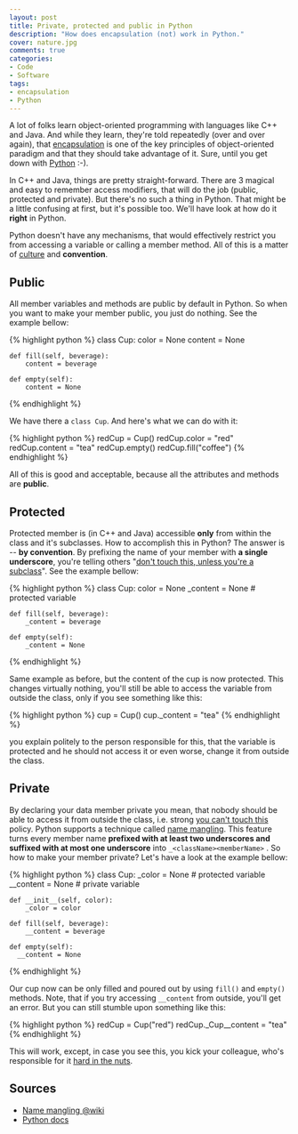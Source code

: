 ```yaml
---
layout: post
title: Private, protected and public in Python
description: "How does encapsulation (not) work in Python."
cover: nature.jpg
comments: true
categories:
- Code
- Software
tags:
- encapsulation
- Python
---
```

A lot of folks learn object-oriented programming with languages like C++ and
Java. And while they learn, they're told repeatedly (over and over again),
that [encapsulation](http://en.wikipedia.org/wiki/Encapsulation_%28object-oriented_programming%29)
is one of the key principles of object-oriented paradigm and that they should
take advantage of it. Sure, until you get down with
[Python](http://www.python.org/) :-).

In C++ and Java, things are pretty straight-forward. There are 3 magical and
easy to remember access modifiers, that will do the job (public, protected
and private). But there's no such a thing in Python. That might be a little
confusing at first, but it's possible too. We'll have look at how do it
**right** in Python.

Python doesn't have any mechanisms, that would effectively restrict you from
accessing a variable or calling a member method. All of this is a matter of
[culture](http://stackoverflow.com/questions/1641219/does-python-have-private-variables-in-classes)
and **convention**.

## Public

All member variables and methods are public by default in Python. So when you
want to make your member public, you just do nothing. See the example bellow:


{% highlight python %}
class Cup:
    color = None
    content = None

    def fill(self, beverage):
        content = beverage

    def empty(self):
        content = None
{% endhighlight %}

We have there a `class Cup`. And here's what we can do with it:


{% highlight python %}
redCup = Cup()
redCup.color = "red"
redCup.content = "tea"
redCup.empty()
redCup.fill("coffee")
{% endhighlight %}


All of this is good and acceptable, because all the attributes and methods
are **public**.

## Protected

Protected member is (in C++ and Java) accessible **only** from within the
class and it's subclasses. How to accomplish this in Python? The answer is
-- **by convention**. By prefixing the name of your member with **a single
underscore**, you're telling others "[don't touch this, unless you're a subclass](http://www.youtube.com/watch?v=otCpCn0l4Wo)".
See the example bellow:


{% highlight python %}
class Cup:
    color = None
    _content = None # protected variable

    def fill(self, beverage):
        _content = beverage

    def empty(self):
        _content = None
{% endhighlight %}


Same example as before, but the content of the cup is now protected. This
changes virtually nothing, you'll still be able to access the variable from
outside the class, only if you see something like this:


{% highlight python %}
cup = Cup()
cup._content = "tea"
{% endhighlight %}


you explain politely to the person responsible for this, that the variable
is protected and he should not access it or even worse, change it from
outside the class.

## Private

By declaring your data member private you mean, that nobody should be able to
access it from outside the class, i.e. strong
[you can't touch this](http://www.youtube.com/watch?v=otCpCn0l4Wo) policy.
Python supports a technique called [name mangling](http://en.wikipedia.org/wiki/Name_mangling#Name_mangling_in_Python).
This feature turns every member name **prefixed with at least two underscores
and suffixed with at most one underscore** into `_<className><memberName>` .
So how to make your member private? Let's have a look at the example bellow:


{% highlight python %}
class Cup:
    _color = None    # protected variable
    __content = None # private variable

    def __init__(self, color):
        _color = color

    def fill(self, beverage):
        __content = beverage

    def empty(self):
      __content = None
{% endhighlight %}

Our cup now can be only filled and poured out by using `fill()` and `empty()`
methods. Note, that if you try accessing `__content` from outside, you'll get
an error. But you can still stumble upon something like this:

{% highlight python %}
redCup = Cup("red")
redCup._Cup__content = "tea"
{% endhighlight %}

This will work, except, in case you see this, you kick your colleague, who's
responsible for it [hard in the nuts](http://www.youtube.com/watch?v=otCpCn0l4Wo&feature=player_detailpage#t=128s).

## Sources

- [Name mangling @wiki](http://en.wikipedia.org/wiki/Name_mangling#Name_mangling_in_Python)
- [Python docs](http://docs.python.org/tutorial/classes.html)
